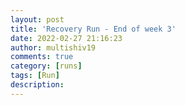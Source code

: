 ```yaml
---
layout: post
title: 'Recovery Run - End of week 3'
date: 2022-02-27 21:16:23
author: multishiv19
comments: true
category: [runs]
tags: [Run]
description: 
---
```


<div width='100%' class='strava-embed-placeholder' data-embed-type='activity' data-embed-id='6744326253'></div>
<script src='https://strava-embeds.com/embed.js'></script>
